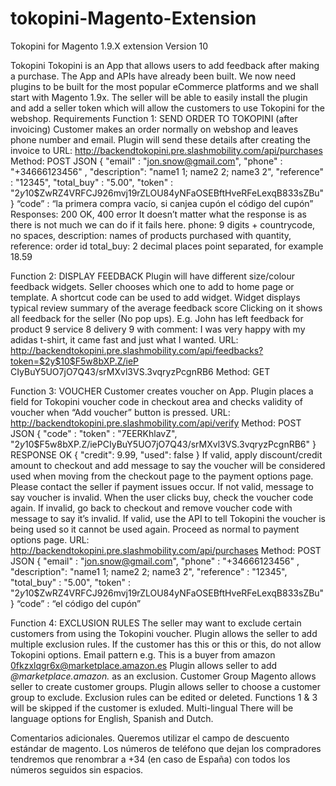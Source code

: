 # tokopini-Magento-Extension
Tokopini  for Magento 1.9.X extension Version 10

Tokopini 
Tokopini is an App that allows users to add feedback after making a purchase. The App and APIs have already been built. We now need plugins to be built for the most popular eCommerce platforms and we shall start with Magento 1.9x. The seller will be able to easily install the plugin and add a seller token which will allow the customers to use Tokopini for the webshop. 
Requirements 
Function 1: SEND ORDER TO TOKOPINI (after invoicing) 
Customer makes an order normally on webshop and leaves phone number and email. 
Plugin will send these details after creating the invoice to 
URL: http://backendtokopini.pre.slashmobility.com/api/purchases Method: POST JSON { 
"email" : "jon.snow@gmail.com", 
"phone" : "+34666123456" , 
"description": "name1 1; name2 2; name3 2", 
"reference" : "12345", 
"total_buy" : "5.00", 
"token" : "$2y$10$ZwRZ4VRFCJ926mvj19rZLOU84yNFaOSEBftHveRFeLexqB833sZBu" 
} 
“code” : “la primera compra vacío, si canjea cupón el código del cupón”
Responses: 200 OK, 400 error It doesn’t matter what the response is as there is not much we can do if it fails here. 
phone: 9 digits + countrycode, no spaces, description: names of products purchased with quantity, reference: order id total_buy: 2 decimal places point separated, for example 18.59 

Function 2: DISPLAY FEEDBACK 
Plugin will have different size/colour feedback widgets. Seller chooses which one to add to home page or template. A shortcut code can be used to add widget. 
Widget displays typical review summary of the average feedback score 
Clicking on it shows all feedback for the seller (No pop ups). 
E.g. John has left feedback for product 9 service 8 delivery 9 with comment: I was very happy with my adidas t-shirt, it came fast and just what I wanted. 
URL: http://backendtokopini.pre.slashmobility.com/api/feedbacks?token=$2y$10$F5w8bXP.Z/ieP CIyBuY5UO7jO7Q43/srMXvl3VS.3vqryzPcgnRB6 Method: GET 

Function 3: VOUCHER 
Customer creates voucher on App. 
Plugin places a field for Tokopini voucher code in checkout area and checks validity 
of voucher when “Add voucher” button is pressed. URL: http://backendtokopini.pre.slashmobility.com/api/verify Method: POST JSON { 
"code" : "token" : 
"7EERKhlavZ", "$2y$10$F5w8bXP.Z/iePCIyBuY5UO7jO7Q43/srMXvl3VS.3vqryzPcgnRB6" 
} RESPONSE OK { 
"credit": 9.99, 
"used": false } 
If valid, apply discount/credit amount to checkout and add message to say the voucher will be considered used when moving from the checkout page to the payment options page. Please contact the seller if payment issues occur. 
If not valid, message to say voucher is invalid. 
When the user clicks buy, check the voucher code again. 
If invalid, go back to checkout and remove voucher code with message to say it’s 
invalid. 
If valid, use the API to tell Tokopini the voucher is being used so it cannot be used 
again. Proceed as normal to payment options page. 
URL: http://backendtokopini.pre.slashmobility.com/api/purchases Method: POST JSON { 
"email" : "jon.snow@gmail.com", 
"phone" : "+34666123456" , 
"description": "name1 1; name2 2; name3 2", 
"reference" : "12345", 
"total_buy" : "5.00", 
"token" : "$2y$10$ZwRZ4VRFCJ926mvj19rZLOU84yNFaOSEBftHveRFeLexqB833sZBu" 
} 
“code” : “el código del cupón”

Function 4: EXCLUSION RULES 
The seller may want to exclude certain customers from using the Tokopini voucher. Plugin allows the seller to add multiple exclusion rules. If the customer has this or this or this, do not allow Tokopini options. 
Email pattern e.g. This is a buyer from amazon 0fkzxlqgr6x@marketplace.amazon.es Plugin allows seller to add *@marketplace.amazon.* as an exclusion. 
Customer Group Magento allows seller to create customer groups. Plugin allows seller to choose a customer group to exclude. 
Exclusion rules can be edited or deleted. 
Functions 1 & 3 will be skipped if the customer is exluded. 
Multi-lingual 
There will be language options for English, Spanish and Dutch. 


Comentarios adicionales.
Queremos utilizar el campo de descuento estándar de magento.
Los números de teléfono que dejan los compradores tendremos que renombrar a +34 (en caso de España) con todos los números seguidos sin espacios.

